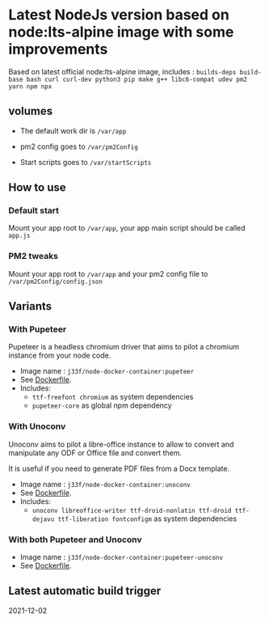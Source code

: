 # Latest NodeJs version based on node:lts-alpine image with some improvements

Based on latest official node:lts-alpine image, includes : 
`builds-deps build-base bash curl curl-dev python3 pip make g++ libc6-compat udev pm2 yarn npm npx`

## volumes

- The default work dir is `/var/app`

- pm2 config goes to `/var/pm2Config`

- Start scripts goes to `/var/startScripts`

## How to use

### Default start

Mount your app root to `/var/app`, your app main script should be called `app.js`

### PM2 tweaks

Mount your app root to `/var/app` and your pm2 config file to `/var/pm2Config/config.json`

## Variants

### With Pupeteer

Pupeteer is a headless chromium driver that aims to pilot a chromium instance from your node code.

- Image name : `j33f/node-docker-container:pupeteer`
- See [Dockerfile](https://github.com/j33f/node-docker-container/blob/master/Dockerfile.pupeteer).
- Includes: 
    - `ttf-freefont chromium` as system dependencies
    - `pupeteer-core` as global npm dependency
    
### With Unoconv

Unoconv aims to pilot a libre-office instance to allow to convert and manipulate any ODF or Office file and convert them.

It is useful if you need to generate PDF files from a Docx template.

- Image name : `j33f/node-docker-container:unoconv`
- See [Dockerfile](https://github.com/j33f/node-docker-container/blob/master/Dockerfile.unoconv).
- Includes: 
    - `unoconv libreoffice-writer ttf-droid-nonlatin ttf-droid ttf-dejavu ttf-liberation fontconfigm` as system dependencies

### With both Pupeteer and Unoconv

- Image name : `j33f/node-docker-container:pupeteer-unoconv`
- See [Dockerfile](https://github.com/j33f/node-docker-container/blob/master/Dockerfile.pupeteer-unoconv).

## Latest automatic build trigger
2021-12-02